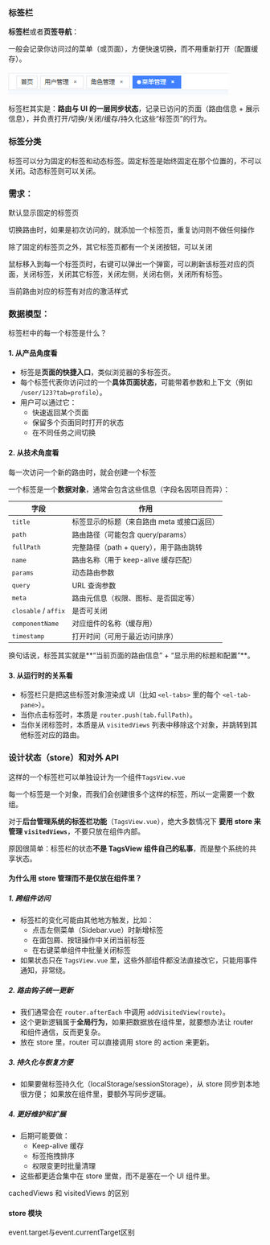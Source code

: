 ### 标签栏

**标签栏**或者**页签导航**：

一般会记录你访问过的菜单（或页面），方便快速切换，而不用重新打开（配置缓存）。

![image-20250812102936774](./../typora-pic/image-20250812102936774.png)

标签栏其实是：**路由与 UI 的一层同步状态**，记录已访问的页面（路由信息 + 展示信息），并负责打开/切换/关闭/缓存/持久化这些“标签页”的行为。

### 标签分类

标签可以分为固定的标签和动态标签。固定标签是始终固定在那个位置的，不可以关闭。动态标签则可以关闭。





### 需求：

默认显示固定的标签页

切换路由时，如果是初次访问的，就添加一个标签页，重复访问则不做任何操作

除了固定的标签页之外，其它标签页都有一个关闭按钮，可以关闭

鼠标移入到每一个标签页时，右键可以弹出一个弹窗，可以刷新该标签对应的页面，关闭标签，关闭其它标签，关闭左侧，关闭右侧，关闭所有标签。

当前路由对应的标签有对应的激活样式



### 数据模型：

标签栏中的每一个标签是什么？

#### 1. 从**产品角度**看

- 标签是**页面的快捷入口**，类似浏览器的多标签页。
- 每个标签代表你访问过的一个**具体页面状态**，可能带着参数和上下文（例如 `/user/123?tab=profile`）。
- 用户可以通过它：
  - 快速返回某个页面
  - 保留多个页面同时打开的状态
  - 在不同任务之间切换





#### 2. 从**技术角度**看

每一次访问一个新的路由时，就会创建一个标签

一个标签是一个**数据对象**，通常会包含这些信息（字段名因项目而异）：

| 字段                 | 作用                                       |
| -------------------- | ------------------------------------------ |
| `title`              | 标签显示的标题（来自路由 meta 或接口返回） |
| `path`               | 路由路径（可能包含 query/params）          |
| `fullPath`           | 完整路径（path + query），用于路由跳转     |
| `name`               | 路由名称（用于 keep-alive 缓存匹配）       |
| `params`             | 动态路由参数                               |
| `query`              | URL 查询参数                               |
| `meta`               | 路由元信息（权限、图标、是否固定等）       |
| `closable` / `affix` | 是否可关闭                                 |
| `componentName`      | 对应组件的名称（缓存用）                   |
| `timestamp`          | 打开时间（可用于最近访问排序）             |

换句话说，标签其实就是**“当前页面的路由信息” + “显示用的标题和配置”**。



#### 3. 从**运行时的关系**看

- 标签栏只是把这些标签对象渲染成 UI（比如 `<el-tabs>` 里的每个 `<el-tab-pane>`）。
- 当你点击标签时，本质是 `router.push(tab.fullPath)`。
- 当你关闭标签时，本质是从 `visitedViews` 列表中移除这个对象，并跳转到其他标签对应的路由。



### 设计状态（store）和对外 API

这样的一个标签栏可以单独设计为一个组件`TagsView.vue`

每一个标签是一个对象，而我们会创建很多个这样的标签，所以一定需要一个数组。

对于**后台管理系统的标签栏功能**（`TagsView.vue`），绝大多数情况下 **要用 store 来管理 `visitedViews`**，不要只放在组件内部。

原因很简单：标签栏的状态**不是 TagsView 组件自己的私事**，而是整个系统的共享状态。

#### **为什么用 store 管理而不是仅放在组件里？**

##### 1. **跨组件访问**

- 标签栏的变化可能由其他地方触发，比如：
  - 点击左侧菜单（Sidebar.vue）时新增标签
  - 在面包屑、按钮操作中关闭当前标签
  - 在右键菜单组件中批量关闭标签
- 如果状态只在 `TagsView.vue` 里，这些外部组件都没法直接改它，只能用事件通知，非常绕。

##### 2. **路由钩子统一更新**

- 我们通常会在 `router.afterEach` 中调用 `addVisitedView(route)`。
- 这个更新逻辑属于**全局行为**，如果把数据放在组件里，就要想办法让 router 和组件通信，反而更复杂。
- 放在 store 里，router 可以直接调用 store 的 action 来更新。

##### 3. **持久化与恢复方便**

- 如果要做标签持久化（localStorage/sessionStorage），从 store 同步到本地很方便；
   如果放在组件里，要额外写同步逻辑。

##### 4. **更好维护和扩展**

- 后期可能要做：
  - Keep-alive 缓存
  - 标签拖拽排序
  - 权限变更时批量清理
- 这些都更适合集中在 store 里做，而不是塞在一个 UI 组件里。



cachedViews 和 visitedViews 的区别



#### store 模块

event.target与event.currentTarget区别